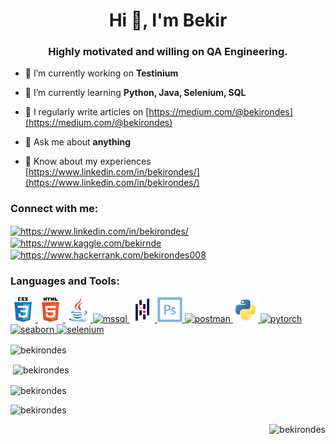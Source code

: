 <h1 align="center">Hi 👋, I'm Bekir</h1>
<h3 align="center">Highly motivated and willing on QA Engineering.</h3>


- 🔭 I’m currently working on **Testinium**

- 🌱 I’m currently learning **Python, Java, Selenium, SQL**

- 📝 I regularly write articles on [https://medium.com/@bekirondes](https://medium.com/@bekirondes)

- 💬 Ask me about **anything**

- 📄 Know about my experiences [https://www.linkedin.com/in/bekirondes/](https://www.linkedin.com/in/bekirondes/)

<h3 align="left">Connect with me:</h3>
<p align="left">
<a href="www.linkedin.com/in/bekirondes/" target="blank"><img align="center" src="https://raw.githubusercontent.com/rahuldkjain/github-profile-readme-generator/master/src/images/icons/Social/linked-in-alt.svg" alt="https://www.linkedin.com/in/bekirondes/" height="30" width="40" /></a>
<a href="www.kaggle.com/bekirnde" target="blank"><img align="center" src="https://raw.githubusercontent.com/rahuldkjain/github-profile-readme-generator/master/src/images/icons/Social/kaggle.svg" alt="https://www.kaggle.com/bekirnde" height="30" width="40" /></a>
<a href="www.hackerrank.com/bekirondes008" target="blank"><img align="center" src="https://raw.githubusercontent.com/rahuldkjain/github-profile-readme-generator/master/src/images/icons/Social/hackerrank.svg" alt="https://www.hackerrank.com/bekirondes008" height="30" width="40" /></a>
</p>

<h3 align="left">Languages and Tools:</h3>
<p align="left"> <a href="https://www.w3schools.com/css/" target="_blank" rel="noreferrer"> <img src="https://raw.githubusercontent.com/devicons/devicon/master/icons/css3/css3-original-wordmark.svg" alt="css3" width="40" height="40"/> </a> <a href="https://www.w3.org/html/" target="_blank" rel="noreferrer"> <img src="https://raw.githubusercontent.com/devicons/devicon/master/icons/html5/html5-original-wordmark.svg" alt="html5" width="40" height="40"/> </a> <a href="https://www.java.com" target="_blank" rel="noreferrer"> <img src="https://raw.githubusercontent.com/devicons/devicon/master/icons/java/java-original.svg" alt="java" width="40" height="40"/> </a> <a href="https://www.microsoft.com/en-us/sql-server" target="_blank" rel="noreferrer"> <img src="https://www.svgrepo.com/show/303229/microsoft-sql-server-logo.svg" alt="mssql" width="40" height="40"/> </a> <a href="https://pandas.pydata.org/" target="_blank" rel="noreferrer"> <img src="https://raw.githubusercontent.com/devicons/devicon/2ae2a900d2f041da66e950e4d48052658d850630/icons/pandas/pandas-original.svg" alt="pandas" width="40" height="40"/> </a> <a href="https://www.photoshop.com/en" target="_blank" rel="noreferrer"> <img src="https://raw.githubusercontent.com/devicons/devicon/master/icons/photoshop/photoshop-line.svg" alt="photoshop" width="40" height="40"/> </a> <a href="https://postman.com" target="_blank" rel="noreferrer"> <img src="https://www.vectorlogo.zone/logos/getpostman/getpostman-icon.svg" alt="postman" width="40" height="40"/> </a> <a href="https://www.python.org" target="_blank" rel="noreferrer"> <img src="https://raw.githubusercontent.com/devicons/devicon/master/icons/python/python-original.svg" alt="python" width="40" height="40"/> </a> <a href="https://pytorch.org/" target="_blank" rel="noreferrer"> <img src="https://www.vectorlogo.zone/logos/pytorch/pytorch-icon.svg" alt="pytorch" width="40" height="40"/> </a> <a href="https://seaborn.pydata.org/" target="_blank" rel="noreferrer"> <img src="https://seaborn.pydata.org/_images/logo-mark-lightbg.svg" alt="seaborn" width="40" height="40"/> </a> <a href="https://www.selenium.dev" target="_blank" rel="noreferrer"> <img src="https://raw.githubusercontent.com/detain/svg-logos/780f25886640cef088af994181646db2f6b1a3f8/svg/selenium-logo.svg" alt="selenium" width="40" height="40"/> </a> </p>

  
<p><img align="center" src="https://github-readme-streak-stats.herokuapp.com/?user=bekirondes&" alt="bekirondes" /></p>

<p>&nbsp;<img align="center" src="https://github-readme-stats.vercel.app/api?username=bekirondes&show_icons=true&locale=en" alt="bekirondes" /></p>

<p><img align="center" src="https://github-readme-stats.vercel.app/api/top-langs?username=bekirondes&show_icons=true&locale=en&layout=compact" alt="bekirondes" /></p>

<p align="left"><img src="https://github-profile-trophy.vercel.app/?username=bekirondes" alt="bekirondes" /></p>


<p align="right"> <img src="https://komarev.com/ghpvc/?username=bekirondes&label=Profile%20views&color=0e75b6&style=flat" alt="bekirondes" /> </p>

